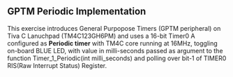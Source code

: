 ## GPTM Periodic Implementation</br>
This exercise introduces General Purpopose Timers (GPTM peripheral) on Tiva C Lanuchpad (TM4C123GH6PM) and uses a 16-bit Timer0 A configured as **Periodic timer** with TM4C core running at 16MHz, toggling on-board BLUE LED, with value in milli-seconds passed as argument to the function Timer_1_Periodic(int milli_seconds) and polling over bit-1 of TIMER0 RIS(Raw Interrupt Status) Register.
